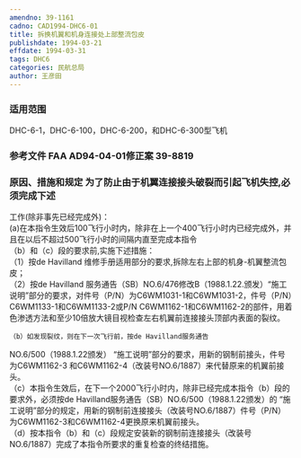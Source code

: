 ```yaml
---
amendno: 39-1161  
cadno: CAD1994-DHC6-01  
title: 拆换机翼和机身连接处上部整流包皮  
publishdate: 1994-03-21  
effdate: 1994-03-31  
tags: DHC6  
categories: 民航总局  
author: 王彦田  
---
```

  
### 适用范围  
DHC-6-1，DHC-6-100，DHC-6-200，和DHC-6-300型飞机  
  
<!--more-->  
### 参考文件    FAA AD94-04-01修正案 39-8819  
  
### 原因、措施和规定 为了防止由于机翼连接接头破裂而引起飞机失控,必须完成下述  
工作(除非事先已经完成外)：  
    (a)在本指令生效后100飞行小时内，除非在上一个400飞行小时内已经完成外，并且在以后不超过500飞行小时的间隔内直至完成本指令  
（b）和（c）段的要求前,实施下述措施：  
    （1）按de Havilland 维修手册适用部分的要求,拆除左右上部的机身-机翼整流包皮；  
    （2）按de Havilland 服务通告（SB）NO.6/476修改B（1988.1.22.颁发）“施工说明”部分的要求，对件号（P/N）为C6WM1031-1和C6WM1031-2，件号（P/N）C6WM1133-1和C6WM1133-2或P/N C6WM1162-1和C6WM1162-2的部件，用着色渗透方法和至少10倍放大镜目视检查左右机翼前连接接头顶部内表面的裂纹。  
  
    （b）如发现裂纹，则在下一次飞行前，按de Havilland服务通告  
   
NO.6/500（1988.1.22颁发） “施工说明”部分的要求，用新的钢制前接头，件号为C6WM1162-3 和C6WM1162-4（改装号NO.6/1887）来代替原来的机翼前接头。  
    （c）本指令生效后，在下一个2000飞行小时内，除非已经完成本指令（b）段的要求外，必须按de Havilland服务通告（SB）NO.6/500（1988.1.22颁发）的 “施工说明”部分的规定，用新的钢制前连接接头（改装号NO.6/1887）件号（P/N）为C6WM1162-3和C6WM1162-4更换原来机翼前接头。  
    （d）按本指令（b）和（c）段规定安装新的钢制前连接接头（改装号NO.6/1887）完成了本指令所要求的重复检查的终结措施。  
  
